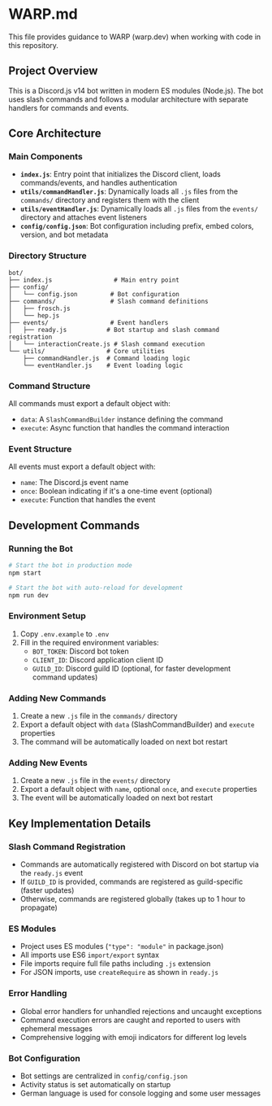 # WARP.md

This file provides guidance to WARP (warp.dev) when working with code in this repository.

## Project Overview

This is a Discord.js v14 bot written in modern ES modules (Node.js). The bot uses slash commands and follows a modular architecture with separate handlers for commands and events.

## Core Architecture

### Main Components

- **`index.js`**: Entry point that initializes the Discord client, loads commands/events, and handles authentication
- **`utils/commandHandler.js`**: Dynamically loads all `.js` files from the `commands/` directory and registers them with the client
- **`utils/eventHandler.js`**: Dynamically loads all `.js` files from the `events/` directory and attaches event listeners
- **`config/config.json`**: Bot configuration including prefix, embed colors, version, and bot metadata

### Directory Structure

```
bot/
├── index.js                 # Main entry point
├── config/
│   └── config.json         # Bot configuration
├── commands/               # Slash command definitions
│   ├── frosch.js
│   └── hep.js
├── events/                 # Event handlers
│   ├── ready.js           # Bot startup and slash command registration
│   └── interactionCreate.js # Slash command execution
└── utils/                 # Core utilities
    ├── commandHandler.js  # Command loading logic
    └── eventHandler.js    # Event loading logic
```

### Command Structure

All commands must export a default object with:
- `data`: A `SlashCommandBuilder` instance defining the command
- `execute`: Async function that handles the command interaction

### Event Structure

All events must export a default object with:
- `name`: The Discord.js event name
- `once`: Boolean indicating if it's a one-time event (optional)
- `execute`: Function that handles the event

## Development Commands

### Running the Bot

```bash
# Start the bot in production mode
npm start

# Start the bot with auto-reload for development
npm run dev
```

### Environment Setup

1. Copy `.env.example` to `.env`
2. Fill in the required environment variables:
   - `BOT_TOKEN`: Discord bot token
   - `CLIENT_ID`: Discord application client ID
   - `GUILD_ID`: Discord guild ID (optional, for faster development command updates)

### Adding New Commands

1. Create a new `.js` file in the `commands/` directory
2. Export a default object with `data` (SlashCommandBuilder) and `execute` properties
3. The command will be automatically loaded on next bot restart

### Adding New Events

1. Create a new `.js` file in the `events/` directory
2. Export a default object with `name`, optional `once`, and `execute` properties
3. The event will be automatically loaded on next bot restart

## Key Implementation Details

### Slash Command Registration

- Commands are automatically registered with Discord on bot startup via the `ready.js` event
- If `GUILD_ID` is provided, commands are registered as guild-specific (faster updates)
- Otherwise, commands are registered globally (takes up to 1 hour to propagate)

### ES Modules

- Project uses ES modules (`"type": "module"` in package.json)
- All imports use ES6 `import/export` syntax
- File imports require full file paths including `.js` extension
- For JSON imports, use `createRequire` as shown in `ready.js`

### Error Handling

- Global error handlers for unhandled rejections and uncaught exceptions
- Command execution errors are caught and reported to users with ephemeral messages
- Comprehensive logging with emoji indicators for different log levels

### Bot Configuration

- Bot settings are centralized in `config/config.json`
- Activity status is set automatically on startup
- German language is used for console logging and some user messages
